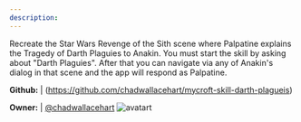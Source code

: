 ```yaml
---
description: 
---
```

Recreate the Star Wars Revenge of the Sith scene where Palpatine explains the Tragedy of Darth Plaguies to Anakin.
You must start the skill by asking about "Darth Plaguies". After that you can navigate via any of Anakin's dialog
in that scene and the app will respond as Palpatine.

**Github:** | (https://github.com/chadwallacehart/mycroft-skill-darth-plagueis)

**Owner:** | [@chadwallacehart](https://github.com/chadwallacehart) ![avatart](https://avatars0.githubusercontent.com/u/6531125?v=4)

